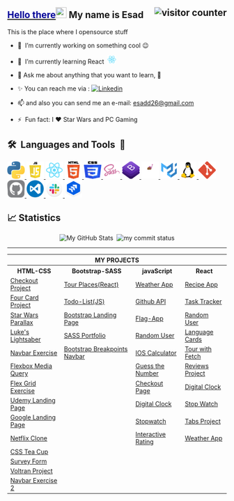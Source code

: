 <!-- ## Hello there <img src="https://media.giphy.com/media/hvRJCLFzcasrR4ia7z/giphy.gif" width="25" height="25"></a>  My name is Esad -->
<!-- ## <a href="https://youtu.be/frszEJb0aOo?t=4" ><span style="color:#000099"> Hello there</span></a><img src="https://media.giphy.com/media/hvRJCLFzcasrR4ia7z/giphy.gif" width="25" height="25"></a>  My name is Esad -->

## <a href="https://youtu.be/frszEJb0aOo?t=4" ><span style="color:#000099"> Hello there</span></a><img src="https://media.giphy.com/media/hvRJCLFzcasrR4ia7z/giphy.gif" width="25" height="25"></a>  My name is Esad <img src="https://komarev.com/ghpvc/?username=esadakman" alt="visitor counter" align="right" valign="center" height="28.5"/>

This is the place where I opensource stuff

- 🔭 &nbsp;I’m currently working on something cool :wink:

- 🌱 &nbsp;I’m currently learning React &nbsp;<img  src="./logos/react_logo.png" alt="javascript" width="20" height="20"/>

- 💬 Ask me about anything that you want to learn, 🤔

- ✨ You can reach me via :  <a href="https://www.linkedin.com/in/esadakman/" target="_blank"> <img src="https://img.shields.io/badge/linkedin-%230077B5.svg?&style=for-the-badge&logo=linkedin&logoColor=white" target="_blank" alt="Linkedin" height="20"/></a>

- 📫 and also you can send me an e-mail: <a href="mailto:esadd26@gmail.com">esadd26@gmail.com</a>

- ⚡ &nbsp;Fun fact: I :heart: Star Wars and PC Gaming

##  <b>🛠️&nbsp;&nbsp;Languages&nbsp;and&nbsp;Tools&nbsp;&nbsp;🚀</b> 



<p > 
<a href="https://www.python.org" target="_blank" rel="noreferrer"> <img  src="./logos/Python.svg" alt="python" width="40" height="40"/> </a> 
<a href="https://www.javascript.org" target="_blank" rel="noreferrer"><img  src="./logos/js_logo.png" alt="javascript" width="40" height="40"/> </a>
<a href="https://reactjs.org/" target="_blank" rel="noreferrer"><img  src="./logos/react_logo.png" alt="react" width="40" height="40"/>  </a> 
<a href="https://html.com" target="_blank" rel="noreferrer"><img src="./logos/HTML5.svg" alt="html5" width="40" height="40"/> </a> 
<a href="https://www.w3.org/Style/CSS/Overview.en.html" target="_blank" rel="noreferrer"> <img src="./logos/CSS3.svg" alt="css3" width="40" height="40"/> </a> 
<a href="https://sass-lang.com/" target="_blank" rel="noreferrer"> <img  src="./logos/sass_logo.png" alt="sass" width="40" height="40"/> 
<a href="https://getbootstrap.com/" target="_blank" rel="noreferrer"> <img  src="./logos/bootstrap.logo.png" alt="bootstrap" width="40" height="40"/>  
<a href="https://git-scm.com/" target="_blank" rel="noreferrer"> </a>
<a href="https://styled-components.com/" rel="noreferrer"> <img src="./logos/styled_components.png" alt="styled_components" width="40" height="40"/> </a> 
<a href="https://mui.com/" target="_blank" rel="noreferrer"> <img src="./logos/mui.png" alt="mui" width="40" height="40"/> </a> 
<a href="https://www.linux.org" target="_blank" rel="noreferrer"> <img src="./logos/linux.png" alt="linux" width="40" height="40"/> </a> 
<a href="https://git-scm.com" target="_blank" rel="noreferrer"> <img src="./logos/git.svg" alt="git" width="40" height="40"/> </a>   
<a href="https://github.com" target="_blank" rel="noreferrer"> <img src="./logos/github.png.png" alt="gitHub" width="40" height="40"/> </a> 
<a href="https://code.visualstudio.com" target="_blank" rel="noreferrer"> <img src="./logos/vscode_logo.png" alt="vscode" width="40" height="40"/> </a> 
<a href="https://slack.com" target="_blank" rel="noreferrer"> <img src="./logos/slack_logo.png" alt="slack" width="40" height="40"/> </a> 
<a href="https://www.python.org" target="_blank" rel="noreferrer"> </a>  
<a href="https://www.atlassian.com/software/jira/free" target="_blank" rel="noreferrer"> <img src="./logos/jira_logo.png" alt="jira" width="40" height="40"/> </a> 
</p>

## 📈 Statistics
      
<p align="center">
<img src="https://github-readme-stats.vercel.app/api?username=esadakman&show_icons=true&locale=en&theme=tokyonight" alt="My GitHub Stats" width="49%"/>&nbsp;
<img src="https://github-readme-streak-stats.herokuapp.com/?user=esadakman&theme=tokyonight&border=61dafb&hide_border=true" alt="my commit status" width="49%" /> </p>
<!-- <p align="center"> <img src="https://github-readme-stats.vercel.app/api/top-langs?username=esadakman&show_icons=true&locale=en&layout=compact&theme=tokyonight" alt="languages" width="50%" height:"163px"> -->  </p>
 
 ------------
 <p align="center">
 <table >
  <tr>
      <th colspan="6">MY PROJECTS</th>
  </tr>
  <tr>
      <th>HTML-CSS</th>
      <th>Bootstrap-SASS</th>  
      <th>javaScript</th>  
      <th>React</th>  
  </tr>
  <tr>
    <td><a href="https://github.com/esadakman/checkout_form_responsive" target="_blank">Checkout Project</a></td>
    <td><a href="https://github.com/esadakman/tour-places-react" target="_blank">Tour Places(React)</a></td>
    <td><a href="https://github.com/esadakman/weatherApp" target="_blank">Weather App</a></td>
    <td><a href="https://github.com/esadakman/recipe-app" target="_blank">Recipe App</a></td>

  </tr>
  <tr>
    <td><a href="https://github.com/esadakman/four_card_feature" target="_blank">Four Card Project</a></td>
    <td><a href="https://github.com/esadakman/todo_list_project" target="_blank">Todo-List(JS)</a></td>
    <td><a href="https://github.com/esadakman/github_api" target="_blank" rel="noreferrer">Github API</a></td>
    <td><a href="https://github.com/esadakman/task-tracker-react" target="_blank">Task Tracker</a></td>

  </tr>
  <tr>
    <td><a href="https://github.com/esadakman/starwars_parallax" target="_blank">Star Wars Parallax </a></td>
    <td><a href="https://github.com/esadakman/bootstrap-landing-page" target="_blank">Bootstrap Landing Page</a></td>
    <td><a href="https://github.com/esadakman/flag_app" target="_blank">Flag-App</a></td>
    <td><a href="https://github.com/esadakman/random-user-react" target="_blank">Random User</a></td>

  </tr>
  <tr>
    <td><a href="https://github.com/esadakman/lightsaber" target="_blank" rel="noreferrer">Luke's Lightsaber</a></td>
    <td><a href="https://github.com/esadakman/Sass-Portfolio" target="_blank">SASS Portfolio</a></td>
    <td><a href="https://github.com/esadakman/randomUserGenerator" target="_blank">Random User</a></td>
    <td><a href="https://github.com/esadakman/language-cards-react" target="_blank">Language Cards</a></td>

  </tr>
  <tr>
    <td><a href="https://github.com/esadakman/navbar_exercise" target="_blank">Navbar Exercise</a></td> 
    <td><a href="https://github.com/esadakman/bootstrap_breakpoints_navbar" target="_blank" rel="noreferrer">Bootstrap Breakpoints Navbar</a></td> 
    <td><a href="https://github.com/esadakman/ios_calculator" target="_blank">IOS Calculator</a></td>
    <td><a href="https://github.com/esadakman/projeTourWithFetch" target="_blank">Tour with Fetch </a></td>

  </tr>
  <tr>
    <td><a href="https://github.com/esadakman/media_query_exercise_1" target="_blank">Flexbox Media Query</a></td>
    <td></td>
    <td><a href="https://github.com/esadakman/guess-the-number" target="_blank">Guess the Number </a></td>
    <td><a href="https://github.com/esadakman/reviews-project" target="_blank">Reviews Project</a></td>
    
    
  </tr>
  <tr>
    <td><a href="https://github.com/esadakman/flex_grid_exercise" target="_blank">Flex Grid Exercise</a></td>
    <td></td>
    <td><a href="https://github.com/esadakman/shopping_cart" target="_blank">Checkout Page</a></td>
    <td><a href="https://github.com/esadakman/react-digital-clock" target="_blank">Digital Clock</a></td>

  </tr>
  <tr>
    <td><a href="https://github.com/esadakman/udemy-landing-page" target="_blank">Udemy Landing Page</a></td>
    <td></td>
    <td><a href="https://github.com/esadakman/digital_clock" target="_blank">Digital Clock</a></td>
    <td><a href="https://github.com/esadakman/stopWatch-react" target="_blank">Stop Watch</a></td>
  </tr>

  <tr>  
    <td><a href="https://github.com/esadakman/google_landing_page" target="_blank">Google Landing Page</a></td>
    <td></td>
    <td><a href="https://github.com/esadakman/stopWatch" target="_blank">Stopwatch</a></td>
    <td><a href="https://github.com/esadakman/tabs-project" target="_blank">Tabs Project</a></td> 
    
  </tr>
  <tr>
    <td><a href="https://github.com/esadakman/netflix-clone" target="_blank">Netflix Clone</a></td>
    <td> </td>
    <td><a href="https://github.com/esadakman/Interactive-Rating-Component" target="_blank" rel="noreferrer">Interactive Rating</a></td>
    <td><a href="https://github.com/esadakman/react-weather-app" target="_blank">Weather App </a></td>

  </tr>
  <tr>
    <td><a href="https://github.com/esadakman/CSS_Tea_Cup" target="_blank">CSS Tea Cup</a></td>
    <td><a href=" " target="_blank"> </a></td>
    <td><a href=" " target="_blank"> </a></td>
    <td><a href="" target="_blank"> </a></td>

  </tr>
  <tr>
    <td><a href="https://github.com/esadakman/Survey_Form" target="_blank">Survey Form</a></td>
    <td> </td>
    <td> </td>
    <td><a href=" " target="_blank"> </a></td>
  </tr>
  <tr>
    <td><a href="https://github.com/esadakman/Voltran" target="_blank">Voltran Project</a></td>
    <td>  </td>
    <td> </td>
    <td><a href=" " target="_blank"> </a></td>
  </tr>
   <tr>
   <td><a href="https://github.com/esadakman/nav_bar_responsive" target="_blank">Navbar Exercise 2</a></td>
    <td><a href=" " target="_blank"> </a></td>
    <td>  </td>
    <td> </td>
    
  </tr>

</table>
</p>
